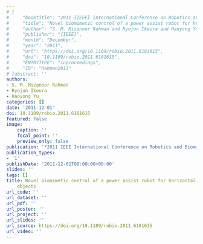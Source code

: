 ```yaml
---
# {
#     "booktitle": "2011 {IEEE} International Conference on Robotics and Biomimetics",
#     "title": "Novel biomimetic control of a power assist robot for horizontal transfer of objects",
#     "author": "S. M. Mizanoor Rahman and Ryojun Ikeura and Haoyong Yu",
#     "publisher": "{IEEE}",
#     "month": "December",
#     "year": "2011",
#     "url": "https://doi.org/10.1109/robio.2011.6181615",
#     "doi": "10.1109/robio.2011.6181615",
#     "ENTRYTYPE": "inproceedings",
#     "ID": "Rahman2011"
# }abstract: ''
authors:
- S. M. Mizanoor Rahman
- Ryojun Ikeura
- Haoyong Yu
categories: []
date: '2011-12-01'
doi: 10.1109/robio.2011.6181615
featured: false
image:
    caption: ''
    focal_point: ''
    preview_only: false
publication: '*2011 IEEE International Conference on Robotics and Biomimetics,December*'
publication_types:
- '1'
publishDate: '2011-12-01T00:00:00+08:00'
slides: ''
tags: []
title: Novel biomimetic control of a power assist robot for horizontal transfer of
    objects
url_code: ''
url_dataset: ''
url_pdf: ''
url_poster: ''
url_project: ''
url_slides: ''
url_source: https://doi.org/10.1109/robio.2011.6181615
url_video: ''
---
```

